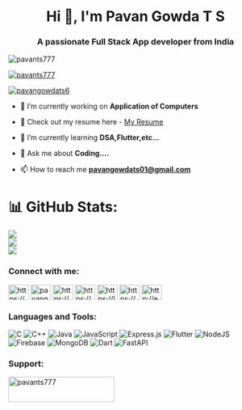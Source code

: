 <h1 align="center">Hi 👋, I'm Pavan Gowda T S</h1>
<h3 align="center">A passionate Full Stack App developer from India</h3>

<p align="left"> <img src="https://komarev.com/ghpvc/?username=pavants777&label=Profile%20views&color=0e75b6&style=flat" alt="pavants777" /> </p>

<p align="left"> <a href="https://github.com/ryo-ma/github-profile-trophy"><img src="https://github-profile-trophy.vercel.app/?username=pavants777" alt="pavants777" /></a> </p>

<p align="left"> <a href="https://twitter.com/pavangowdats6" target="blank"><img src="https://img.shields.io/twitter/follow/pavangowdats6?logo=twitter&style=for-the-badge" alt="pavangowdats6" /></a> </p>

- 🔭 I’m currently working on **Application of Computers**

- 📑 Check out my resume here - [My Resume](https://drive.google.com/file/d/1WT7ERnNFGBOGkZnSpiDlBtTaFqcWRAlH/view?usp=drive_link)

- 🌱 I’m currently learning **DSA,Flutter,etc...**

- 💬 Ask me about **Coding....**

- 📫 How to reach me **pavangowdats01@gmail.com**

# 📊 GitHub Stats:
![](https://github-readme-stats.vercel.app/api?username=pavants777&theme=dark&hide_border=false&include_all_commits=false&count_private=false)<br/>
![](https://github-readme-streak-stats.herokuapp.com/?user=pavants777&theme=dark&hide_border=false)<br/>
![](https://github-readme-stats.vercel.app/api/top-langs/?username=pavants777&theme=dark&hide_border=false&include_all_commits=false&count_private=false&layout=compact)


<h3 align="left">Connect with me:</h3>
<p align="left">
<a href="https://dev.to/https://dev.to/pavants777" target="blank"><img align="center" src="https://raw.githubusercontent.com/rahuldkjain/github-profile-readme-generator/master/src/images/icons/Social/devto.svg" alt="https://dev.to/pavants777" height="30" width="40" /></a>
<a href="https://twitter.com/pavangowdats6" target="blank"><img align="center" src="https://raw.githubusercontent.com/rahuldkjain/github-profile-readme-generator/master/src/images/icons/Social/twitter.svg" alt="pavangowdats6" height="30" width="40" /></a>
<a href="https://www.linkedin.com/in/pavan-gowda-t-s-84684424b/" target="blank"><img align="center" src="https://raw.githubusercontent.com/rahuldkjain/github-profile-readme-generator/master/src/images/icons/Social/linked-in-alt.svg" alt="https://www.linkedin.com/in/pavan-gowda-t-s-84684424b/" height="30" width="40" /></a>
<a href="https://www.codechef.com/users/https://www.codechef.com/users/pavangowdats01" target="blank"><img align="center" src="https://cdn.jsdelivr.net/npm/simple-icons@3.1.0/icons/codechef.svg" alt="https://www.codechef.com/users/pavangowdats01" height="30" width="40" /></a>
<a href="https://www.leetcode.com/https://leetcode.com/pavants17/" target="blank"><img align="center" src="https://raw.githubusercontent.com/rahuldkjain/github-profile-readme-generator/master/src/images/icons/Social/leet-code.svg" alt="https://leetcode.com/pavants17/" height="30" width="40" /></a>
<a href="https://auth.geeksforgeeks.org/user/https://auth.geeksforgeeks.org/user/pavan_gowda_ts/practice" target="blank"><img align="center" src="https://raw.githubusercontent.com/rahuldkjain/github-profile-readme-generator/master/src/images/icons/Social/geeks-for-geeks.svg" alt="https://auth.geeksforgeeks.org/user/pavan_gowda_ts/practice" height="30" width="40" /></a>
<a href="/http://example.com/rss" target="blank"><img align="center" src="https://raw.githubusercontent.com/rahuldkjain/github-profile-readme-generator/master/src/images/icons/Social/rss.svg" alt="http://example.com/rss" height="30" width="40" /></a>
</p>

<h3 align="left">Languages and Tools:</h3>

![C](https://img.shields.io/badge/c-%2300599C.svg?style=for-the-badge&logo=c&logoColor=white) ![C++](https://img.shields.io/badge/c++-%2300599C.svg?style=for-the-badge&logo=c%2B%2B&logoColor=white) ![Java](https://img.shields.io/badge/java-%23ED8B00.svg?style=for-the-badge&logo=openjdk&logoColor=white) ![JavaScript](https://img.shields.io/badge/javascript-%23323330.svg?style=for-the-badge&logo=javascript&logoColor=%23F7DF1E) ![Express.js](https://img.shields.io/badge/express.js-%23404d59.svg?style=for-the-badge&logo=express&logoColor=%2361DAFB) ![Flutter](https://img.shields.io/badge/Flutter-%2302569B.svg?style=for-the-badge&logo=Flutter&logoColor=white) ![NodeJS](https://img.shields.io/badge/node.js-6DA55F?style=for-the-badge&logo=node.js&logoColor=white) ![Firebase](https://img.shields.io/badge/Firebase-039BE5?style=for-the-badge&logo=Firebase&logoColor=white) ![MongoDB](https://img.shields.io/badge/MongoDB-%234ea94b.svg?style=for-the-badge&logo=mongodb&logoColor=white) ![Dart](https://img.shields.io/badge/dart-%230175C2.svg?style=for-the-badge&logo=dart&logoColor=white) ![FastAPI](https://img.shields.io/badge/FastAPI-005571?style=for-the-badge&logo=fastapi)

<h3 align="left">Support:</h3>
<p><a href="https://www.buymeacoffee.com/pavants777"> <img align="left" src="https://cdn.buymeacoffee.com/buttons/v2/default-yellow.png" height="50" width="210" alt="pavants777" /></a></p><br><br>



